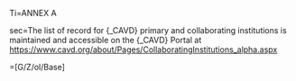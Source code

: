 Ti=ANNEX A

sec=The list of record for {_CAVD} primary and collaborating institutions is maintained and accessible on the {_CAVD} Portal at https://www.cavd.org/about/Pages/CollaboratingInstitutions_alpha.aspx

=[G/Z/ol/Base]
